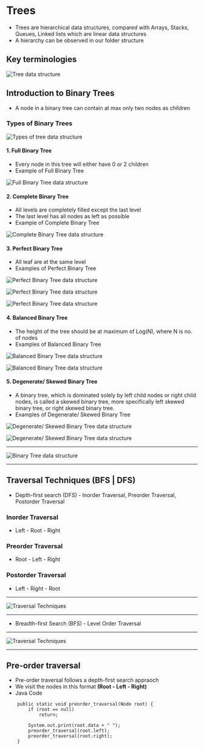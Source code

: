 # Trees 

- Trees are hierarchical data structures, compared with Arrays, Stacks, Queues, Linked lists which are linear data structures
- A hierarchy can be observed in our folder structure


## Key terminologies

<p>
<img src="https://miro.medium.com/max/975/1*PWJiwTxRdQy8A_Y0hAv5Eg.png" alt="Tree data structure" />
</p>


## Introduction to Binary Trees

- A node in a binary tree can contain at max only two nodes as children


### Types of Binary Trees

<p>
<img src="https://miro.medium.com/max/16000/1*CMGFtehu01ZEBgzHG71sMg.png" alt="Types of tree data structure" />
</p>

#### 1. Full Binary Tree
- Every node in this tree will either have 0 or 2 children
- Example of Full Binary Tree
<p>
<img src="https://web.cecs.pdx.edu/~sheard/course/Cs163/Graphics/FullBinary.jpg" alt="Full Binary Tree data structure" />
</p>

#### 2. Complete Binary Tree
- All levels are completely filled except the last level
- The last level has all nodes as left as possible
- Example of Complete Binary Tree
<p>
<img src="https://www.techiedelight.com/wp-content/uploads/Complete-Binary-Tree.png" alt="Complete Binary Tree data structure" />
</p>

#### 3. Perfect Binary Tree
- All leaf are at the same level
- Examples of Perfect Binary Tree
<p>
<img src="https://cdn.programiz.com/sites/tutorial2program/files/perfect-binary-tree-rec.png" alt="Perfect Binary Tree data structure" />
</p>
<p>
<img src="https://adrianmejia.com/images/full-complete-perfect-binary-tree.jpg" alt="Perfect Binary Tree data structure" />
</p>
<p>
<img src="https://codepumpkin.com/wp-content/uploads/2018/08/Perfect_Binary_Tree.jpg" alt="Perfect Binary Tree data structure" />
</p>

#### 4. Balanced Binary Tree
- The height of the tree should be at maximum of Log(N), where N is no. of nodes
- Examples of Balanced Binary Tree
<p>
<img src="https://codepumpkin.com/wp-content/uploads/2018/08/Balanced_Binary_Tree.jpg" alt="Balanced Binary Tree data structure" />
</p>
<p>
<img src="https://i.stack.imgur.com/n2CFS.png" alt="Balanced Binary Tree data structure" />
</p>

#### 5. Degenerate/ Skewed Binary Tree
- A binary tree, which is dominated solely by left child nodes or right child nodes, is called a skewed binary tree, more specifically left skewed binary tree, or right skewed binary tree.
- Examples of Degenerate/ Skewed Binary Tree
<p>
<img src="https://www.gatevidyalay.com/wp-content/uploads/2018/07/Skewed-Binary-Tree-Example.png" alt="Degenerate/ Skewed Binary Tree data structure" />
</p>
<p>
<img src="https://codepumpkin.com/wp-content/uploads/2018/08/Left_Right_Skewed_Tree.jpg" alt="Degenerate/ Skewed Binary Tree data structure" />
</p>
<hr />
<p>
<img src="https://d2uusema5elisf.cloudfront.net/books/javascript-algorithms/images/06-binary-search-tree/binary-tree-types.png" alt="Binary Tree data structure" />
</p>
<hr />


## Traversal Techniques (BFS | DFS)

- Depth-first search (DFS) - Inorder Traversal, Preorder Traversal, Postorder Traversal 

### Inorder Traversal 
- Left - Root - Right 

### Preorder Traversal 
- Root - Left - Right 

### Postorder Traversal 
- Left - Right - Root 

<hr />
<p>
<img src="https://media.geeksforgeeks.org/wp-content/cdn-uploads/Preorder-from-Inorder-and-Postorder-traversals.jpg" alt="Traversal Techniques" />
</p>
<hr />

- Breadth-first Search (BFS) - Level Order Traversal 

<hr />
<p>
<img src="https://examradar.com/wp-content/uploads/2016/10/pre-post-inorder-and-level-order.png" alt="Traversal Techniques" />
</p>
<hr />


## Pre-order traversal

- Pre-order traversal follows a depth-first search appraoch
- We visit the nodes in this format **(Root - Left - Right)**
- Java Code
```
	public static void preorder_traversal(Node root) {
		if (root == null)
			return;

		System.out.print(root.data + " ");
		preorder_traversal(root.left);
		preorder_traversal(root.right);
	}
```